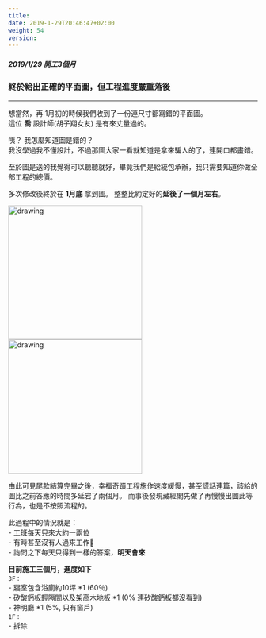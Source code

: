 ```yaml
---
title:
date: 2019-1-29T20:46:47+02:00
weight: 54
version: 
---
```


##### 2019/1/29 開工3個月
### 終於給出正確的平面圖，但工程進度嚴重落後
---

想當然，再 1月初的時候我們收到了一份連尺寸都寫錯的平面圖。  
這位 **喬** 設計師(胡子翔女友) 是有來丈量過的。

咦？ 我怎麼知道圖是錯的？  
我沒學過我不懂設計，不過那圖大家一看就知道是拿來騙人的了，連開口都畫錯。

至於圖是送的我覺得可以聽聽就好，畢竟我們是給統包承辦，我只需要知道你做全部工程的總價。

多次修改後終於在 **1月底** 拿到圖。 整整比約定好的**延後了一個月左右**。

<img src="experimental/image/1-29.jpg" alt="drawing" width="270"/> 
<img src="experimental/image/1-27.jpg" alt="drawing" width="270"/> 

由此可見尾款結算完畢之後，幸福奇蹟工程施作速度緩慢，甚至謊話連篇，該給的圖比之前答應的時間多延宕了兩個月。
而事後發現藏經閣先做了再慢慢出圖此等行為，也是不按照流程的。

此過程中的情況就是：  
\- 工班每天只來大約一兩位  
\- 有時甚至沒有人過來工作  
\- 詢問之下每天只得到一樣的答案，**明天會來**  


**目前施工三個月，進度如下**  
`3F：`  
\- 寢室包含浴廁約10坪 *1 (60％)  
\- 矽酸鈣板輕隔間以及架高木地板 *1 (0% 連矽酸鈣板都沒看到)  
\- 神明廳 *1 (5%, 只有窗戶)  
`1F：`  
\- 拆除


